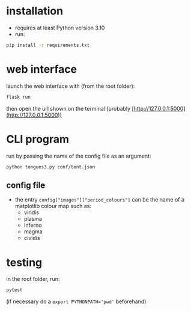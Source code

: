 # installation

- requires at least Python version 3.10
- run:
```bash
pip install -r requirements.txt
```

# web interface

launch the web interface with (from the root folder):
```bash
flask run
```
then open the url shown on the terminal (probably [http://127.0.0.1:5000](http://127.0.0.1:5000))


# CLI program

run by passing the name of the config file as an argument:
```
python tongues3.py conf/tent.json
```

## config file

- the entry `config["images"]["period_colours"]` can be the name of a matplotlib colour map such as:
    - viridis
    - plasma
    - inferno
    - magma
    - cividis


# testing

in the root folder, run:
```bash
pytest
```
(if necessary do a `export PYTHONPATH='pwd'` beforehand)
